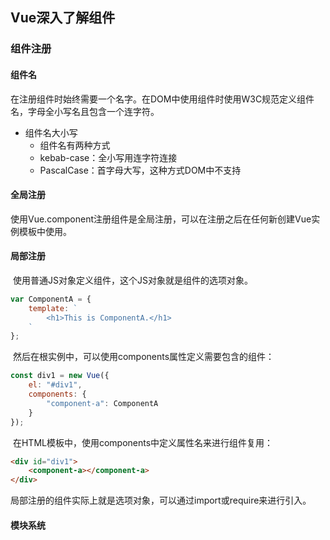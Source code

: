 ## Vue深入了解组件

### 组件注册

#### 组件名

​	在注册组件时始终需要一个名字。在DOM中使用组件时使用W3C规范定义组件名，字母全小写名且包含一个连字符。

- 组件名大小写
  - 组件名有两种方式
  - kebab-case：全小写用连字符连接
  - PascalCase：首字母大写，这种方式DOM中不支持

#### 全局注册

​	使用Vue.component注册组件是全局注册，可以在注册之后在任何新创建Vue实例模板中使用。

#### 局部注册

​	使用普通JS对象定义组件，这个JS对象就是组件的选项对象。

```javascript
var ComponentA = {
    template: `
		<h1>This is ComponentA.</h1>
	`
};
```

​	然后在根实例中，可以使用components属性定义需要包含的组件：

```javascript
const div1 = new Vue({
    el: "#div1",
    components: {
        "component-a": ComponentA
    }
});
```

​	在HTML模板中，使用components中定义属性名来进行组件复用：

```html
<div id="div1">
    <component-a></component-a>
</div>
```

​	局部注册的组件实际上就是选项对象，可以通过import或require来进行引入。

#### 模块系统



